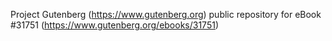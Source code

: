 Project Gutenberg (https://www.gutenberg.org) public repository for eBook #31751 (https://www.gutenberg.org/ebooks/31751)

